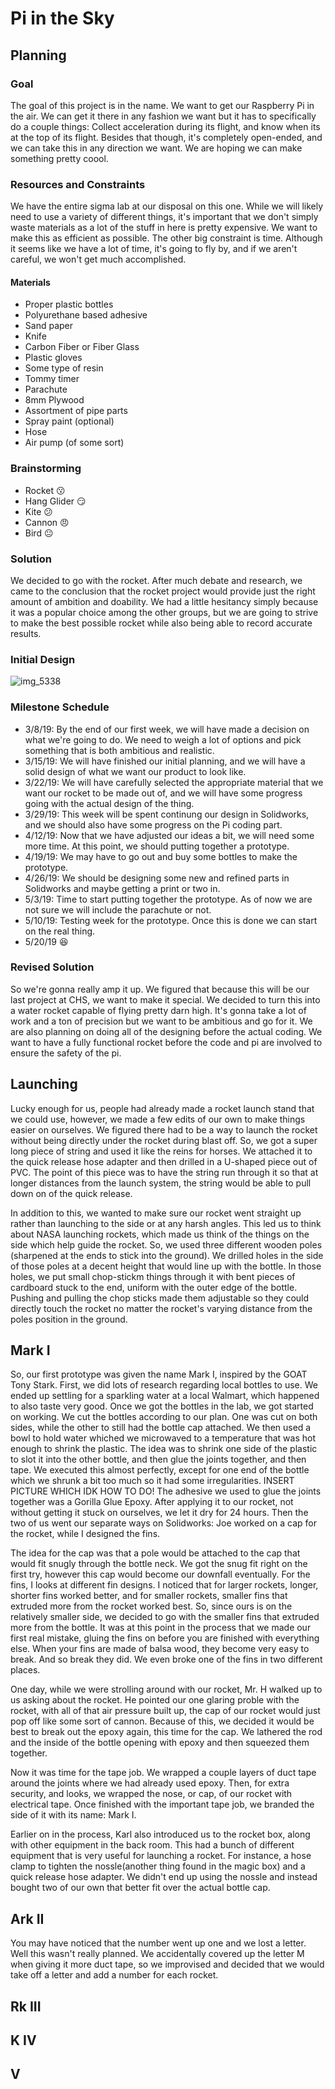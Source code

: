 # Pi in the Sky

## Planning

### Goal

The goal of this project is in the name. We want to get our Raspberry Pi in the air. We can get it there in any fashion we want but it has to specifically do a couple things: Collect acceleration during its flight, and know when its at the top of its flight. Besides that though, it's completely open-ended, and we can take this in any direction we want. We are hoping we can make something pretty coool.

### Resources and Constraints

We have the entire sigma lab at our disposal on this one. While we will likely need to use a variety of different things, it's important that we don't simply waste materials as a lot of the stuff in here is pretty expensive. We want to make this as efficient as possible. The other big constraint is time. Although it seems like we have a lot of time, it's going to fly by, and if we aren't careful, we won't get much accomplished.

#### Materials

* Proper plastic bottles
* Polyurethane based adhesive
* Sand paper
* Knife
* Carbon Fiber or Fiber Glass
* Plastic gloves
* Some type of resin
* Tommy timer
* Parachute
* 8mm Plywood
* Assortment of pipe parts
* Spray paint (optional)
* Hose
* Air pump (of some sort)

### Brainstorming

* Rocket :kissing:
* Hang Glider :smirk:
* Kite :confused:
* Cannon :angry:
* Bird :neutral_face:

### Solution

We decided to go with the rocket. After much debate and research, we came to the conclusion that the rocket project would provide just the right amount of ambition and doability. We had a little hesitancy simply because it was a popular choice among the other groups, but we are going to strive to make the best possible rocket while also being able to record accurate results.

### Initial Design

![img_5338](https://user-images.githubusercontent.com/42876255/52437740-a378ef80-2ae5-11e9-91e2-f0e433286180.JPG)

### Milestone Schedule

* 3/8/19: By the end of our first week, we will have made a decision on what we're going to do. We need to weigh a lot of options and pick something that is both ambitious and realistic.
* 3/15/19: We will have finished our initial planning, and we will have a solid design of what we want our product to look like. 
* 3/22/19: We will have carefully selected the appropriate material that we want our rocket to be made out of, and we will have some progress going with the actual design of the thing.
* 3/29/19: This week will be spent continung our design in Solidworks, and we should also have some progress on the Pi coding part.
* 4/12/19: Now that we have adjusted our ideas a bit, we will need some more time. At this point, we should putting together a prototype.
* 4/19/19: We may have to go out and buy some bottles to make the prototype.
* 4/26/19: We should be designing some new and refined parts in Solidworks and maybe getting a print or two in.
* 5/3/19: Time to start putting together the prototype. As of now we are not sure we will include the parachute or not.
* 5/10/19: Testing week for the prototype. Once this is done we can start on the real thing.
* 5/20/19 :laughing:

### Revised Solution

So we're gonna really amp it up. We figured that because this will be our last project at CHS, we want to make it special. We decided to turn this into a water rocket capable of flying pretty darn high. It's gonna take a lot of work and a ton of precision but we want to be ambitious and go for it. We are also planning on doing all of the designing before the actual coding. We want to have a fully functional rocket before the code and pi are involved to ensure the safety of the pi.

## Launching

Lucky enough for us, people had already made a rocket launch stand that we could use, however, we made a few edits of our own to make things easier on ourselves. We figured there had to be a way to launch the rocket without being directly under the rocket during blast off. So, we got a super long piece of string and used it like the reins for horses. We attached it to the quick release hose adapter and then drilled in a U-shaped piece out of PVC. The point of this piece was to have the string run through it so that at longer distances from the launch system, the string would be able to pull down on of the quick release.

In addition to this, we wanted to make sure our rocket went straight up rather than launching to the side or at any harsh angles. This led us to think about NASA launching rockets, which made us think of the things on the side which help guide the rocket. So, we used three different wooden poles (sharpened at the ends to stick into the ground). We drilled holes in the side of those poles at a decent height that would line up with the bottle. In those holes, we put small chop-stickm things through it with bent pieces of cardboard stuck to the end, uniform with the outer edge of the bottle. Pushing and pulling the chop sticks made them adjustable so they could directly touch the rocket no matter the rocket's varying distance from the poles position in the ground.

## Mark I

 So, our first prototype was given the name Mark I, inspired by the GOAT Tony Stark. First, we did lots of research regarding local bottles to use. We ended up settling for a sparkling water at a local Walmart, which happened to also taste very good. Once we got the bottles in the lab, we got started on working. We cut the bottles according to our plan. One was cut on both sides, while the other to still had the bottle cap attached. We then used a bowl to hold water whiched we microwaved to a temperature that was hot enough to shrink the plastic. The idea was to shrink one side of the plastic to slot it into the other bottle, and then glue the joints together, and then tape. We executed this almost perfectly, except for one end of the bottle which we shrunk a bit too much so it had some irregularities. INSERT PICTURE WHICH IDK HOW TO DO! The adhesive we used to glue the joints together was a Gorilla Glue Epoxy. After applying it to our rocket, not without getting it stuck on ourselves, we let it dry for 24 hours. Then the two of us went our separate ways on Solidworks: Joe worked on a cap for the rocket, while I designed the fins.
 
 The idea for the cap was that a pole would be attached to the cap that would fit snugly through the bottle neck. We got the snug fit right on the first try, however this cap would become our downfall eventually. For the fins, I looks at different fin designs. I noticed that for larger rockets, longer, shorter fins worked better, and for smaller rockets, smaller fins that extruded more from the rocket worked best. So, since ours is on the relatively smaller side, we decided to go with the smaller fins that extruded more from the bottle. It was at this point in the process that we made our first real mistake, gluing the fins on before you are finished with everything else. When your fins are made of balsa wood, they become very easy to break. And so break they did. We even broke one of the fins in two different places.
 
 One day, while we were strolling around with our rocket, Mr. H walked up to us asking about the rocket. He pointed our one glaring proble  with the rocket, with all of that air pressure built up, the cap of our rocket would just pop off like some sort of cannon. Because of this, we decided it would be best to break out the epoxy again, this time for the cap. We lathered the rod and the inside of the bottle opening with epoxy and then squeezed them together.
 
 Now it was time for the tape job. We wrapped a couple layers of duct tape around the joints where we had already used epoxy. Then, for extra security, and looks, we wrapped the nose, or cap, of our rocket with electrical tape. Once finished with the important tape job, we branded the side of it with its name: Mark I.
 
 Earlier on in the process, Karl also introduced us to the rocket box, along with other equipment in the back room. This had a bunch of different equipment that is very useful for launching a rocket. For instance, a hose clamp to tighten the nossle(another thing found in the magic box) and a quick release hose adapter. We didn't end up using the nossle and instead bought two of our own that better fit over the actual bottle cap.
 
## Ark II

You may have noticed that the number went up one and we lost a letter. Well this wasn't really planned. We accidentally covered up the letter M when giving it more duct tape, so we improvised and decided that we would take off a letter and add a number for each rocket. 

## Rk III

## K IV

## V
